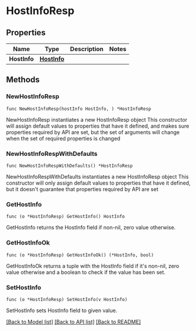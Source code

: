 # HostInfoResp

## Properties

Name | Type | Description | Notes
------------ | ------------- | ------------- | -------------
**HostInfo** | [**HostInfo**](HostInfo.md) |  | 

## Methods

### NewHostInfoResp

`func NewHostInfoResp(hostInfo HostInfo, ) *HostInfoResp`

NewHostInfoResp instantiates a new HostInfoResp object
This constructor will assign default values to properties that have it defined,
and makes sure properties required by API are set, but the set of arguments
will change when the set of required properties is changed

### NewHostInfoRespWithDefaults

`func NewHostInfoRespWithDefaults() *HostInfoResp`

NewHostInfoRespWithDefaults instantiates a new HostInfoResp object
This constructor will only assign default values to properties that have it defined,
but it doesn't guarantee that properties required by API are set

### GetHostInfo

`func (o *HostInfoResp) GetHostInfo() HostInfo`

GetHostInfo returns the HostInfo field if non-nil, zero value otherwise.

### GetHostInfoOk

`func (o *HostInfoResp) GetHostInfoOk() (*HostInfo, bool)`

GetHostInfoOk returns a tuple with the HostInfo field if it's non-nil, zero value otherwise
and a boolean to check if the value has been set.

### SetHostInfo

`func (o *HostInfoResp) SetHostInfo(v HostInfo)`

SetHostInfo sets HostInfo field to given value.



[[Back to Model list]](../README.md#documentation-for-models) [[Back to API list]](../README.md#documentation-for-api-endpoints) [[Back to README]](../README.md)


